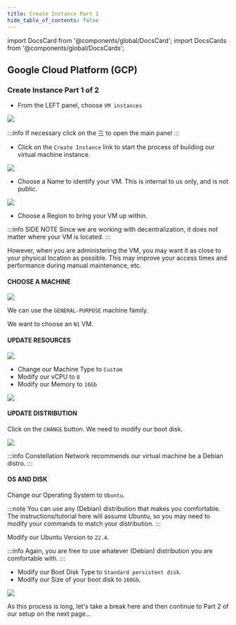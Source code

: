 ```yaml
---
title: Create Instance Part 1
hide_table_of_contents: false
---
```

<intro-end />

import DocsCard from '@components/global/DocsCard';
import DocsCards from '@components/global/DocsCards';

<head>
  <title>GCP Create Instance Part 1</title>
  <meta
    name="description"
    content="Create an instance on Google Cloud Platform (GCP)."
  />
</head>

## Google Cloud Platform (GCP) 
### Create Instance Part 1 of 2

- From the LEFT panel, choose `VM instances`

![](/img/validator_nodes/node-gcp-instance1.png)

:::info
If necessary click on the 三 to open the main panel
:::

- Click on the `Create Instance` link to start the process of building our virtual machine instance.

![](/img/validator_nodes/node-gcp-instance2.png)

- Choose a Name to identify your VM. This is internal to us only, and is not public.

![](/img/validator_nodes/node-gcp-instance3.png)

- Choose a Region to bring your VM up within. 

:::info SIDE NOTE
Since we are working with decentralization, it does not matter where your VM is located.
:::

However, when you are administering the VM, you may want it as close to your physical location as possible. This may improve your access times and performance during manual maintenance, etc.

#### CHOOSE A MACHINE

![](/img/validator_nodes/node-gcp-instance4.png)

We can use the `GENERAL-PURPOSE` machine family.

We want to choose an `N1` VM.

#### UPDATE RESOURCES 

![](/img/validator_nodes/node-gcp-instance5.png)

- Change our Machine Type to `Custom`
- Modify our vCPU to `8`
- Modify our Memory to `16Gb`

![](/img/validator_nodes/node-gcp-instance6.png)

#### UPDATE DISTRIBUTION

Click on the `CHANGE` button. We need to modify our boot disk.

![](/img/validator_nodes/node-gcp-instance7.png)

:::info
Constellation Network recommends our virtual machine be a Debian distro.
:::

#### OS AND DISK 

Change our Operating System to `Ubuntu`.

:::note
You can use any (Debian) distribution that makes you comfortable. The instructions/tutorial here will assume Ubuntu, so you may need to modify your commands to match your distribution.
:::

Modify our Ubuntu Version to `22.4`. 

:::info
Again, you are free to use whatever (Debian) distribution you are comfortable with.
:::

- Modify our Boot Disk Type to `Standard persistent disk`.
- Modify our Size of your boot disk to `160Gb`.

![](/img/validator_nodes/node-gcp-instance8.png)


As this process is long, let's take a break here and then continue to Part 2 of our setup on the next page...